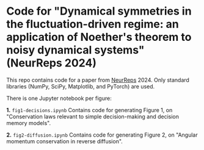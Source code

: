 # Code for "Dynamical symmetries in the fluctuation-driven regime: an application of Noether's theorem to noisy dynamical systems" (NeurReps 2024)
 
This repo contains code for a paper from [NeurReps](https://www.neurreps.org) 2024. Only standard libraries (NumPy, SciPy, Matplotlib, and PyTorch) are used.

There is one Jupyter notebook per figure:

**1.** `fig1-decisions.ipynb` Contains code for generating Figure 1, on "Conservation laws relevant to simple decision-making and decision memory models".

**2.** `fig2-diffusion.ipynb` Contains code for generating Figure 2, on "Angular momentum conservation in reverse diffusion".
